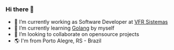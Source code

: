 ### Hi there 👋

- 🔭 I’m currently working as Software Developer at [VFR Sistemas](https://www.vfr.com.br/)
- 🌱 I’m currently learning [Golang](https://golang.org/) by myself
- 👯 I’m looking to collaborate on opensource projects
- :earth_americas: I'm from Porto Alegre, RS - Brazil
